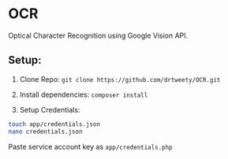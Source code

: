 # OCR
Optical Character Recognition using Google Vision API.

## Setup:
1. Clone Repo:
`git clone https://github.com/drtweety/OCR.git`

2. Install dependencies:
`composer install`

3. Setup Credentials:
```bash
touch app/credentials.json
nano credentials.json
```
Paste service account key as `app/credentials.php`
